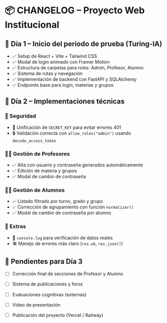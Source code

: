 
# 📦 CHANGELOG – Proyecto Web Institucional

## 📅 Día 1 – Inicio del periodo de prueba (Turing-IA)
- ✅ Setup de React + Vite + Tailwind CSS
- ✅ Modal de login animado con Framer Motion
- ✅ Estructura de carpetas para roles: Admin, Profesor, Alumno
- ✅ Sistema de rutas y navegación
- ✅ Implementación de backend con FastAPI y SQLAlchemy
- ✅ Endpoints base para login, materias y grupos

## 📅 Día 2 – Implementaciones técnicas
### 🔐 Seguridad
- 🔁 Unificación de `SECRET_KEY` para evitar errores 401
- 🔒 Validación correcta con `allow_roles("admin")` usando `decode_access_token`

### 👨‍🏫 Gestión de Profesores
- ✅ Alta con usuario y contraseña generados automáticamente
- ✅ Edición de materia y grupos
- ✅ Modal de cambio de contraseña

### 👨‍🎓 Gestión de Alumnos
- ✅ Listado filtrado por turno, grado y grupo
- ✅ Corrección de agrupamiento con función `normalizar()`
- ✅ Modal de cambio de contraseña por alumno

### 🧠 Extras
- 🧪 `console.log` para verificación de datos reales
- 🛠️ Manejo de errores más claro (`res.ok`, `res.json()`)

## 📌 Pendientes para Día 3
- [ ] Corrección final de secciones de Profesor y Alumno
- [ ] Sistema de publicaciones y foros
- [ ] Evaluaciones cognitivas (externas)
- [ ] Video de presentación
- [ ] Publicación del proyecto (Vercel / Railway)

